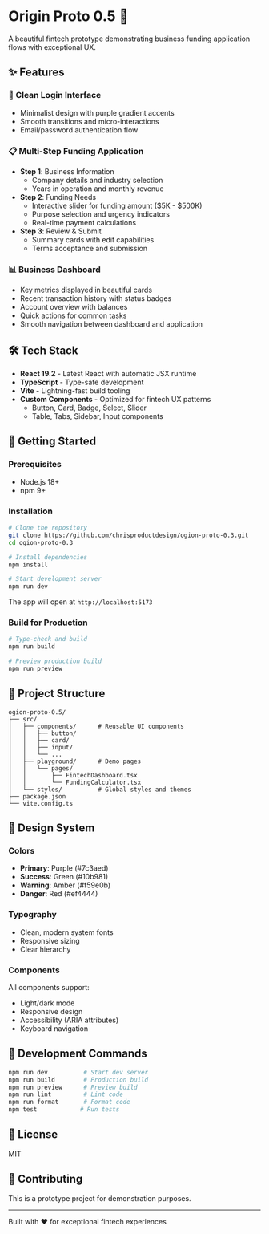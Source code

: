 # Origin Proto 0.5 🚀

A beautiful fintech prototype demonstrating business funding application flows with exceptional UX.

## ✨ Features

### 🔐 Clean Login Interface
- Minimalist design with purple gradient accents
- Smooth transitions and micro-interactions
- Email/password authentication flow

### 📋 Multi-Step Funding Application
- **Step 1**: Business Information
  - Company details and industry selection
  - Years in operation and monthly revenue
- **Step 2**: Funding Needs
  - Interactive slider for funding amount ($5K - $500K)
  - Purpose selection and urgency indicators
  - Real-time payment calculations
- **Step 3**: Review & Submit
  - Summary cards with edit capabilities
  - Terms acceptance and submission

### 📊 Business Dashboard
- Key metrics displayed in beautiful cards
- Recent transaction history with status badges
- Account overview with balances
- Quick actions for common tasks
- Smooth navigation between dashboard and application

## 🛠 Tech Stack

- **React 19.2** - Latest React with automatic JSX runtime
- **TypeScript** - Type-safe development
- **Vite** - Lightning-fast build tooling
- **Custom Components** - Optimized for fintech UX patterns
  - Button, Card, Badge, Select, Slider
  - Table, Tabs, Sidebar, Input components

## 🚀 Getting Started

### Prerequisites
- Node.js 18+
- npm 9+

### Installation

```bash
# Clone the repository
git clone https://github.com/chrisproductdesign/ogion-proto-0.3.git
cd ogion-proto-0.3

# Install dependencies
npm install

# Start development server
npm run dev
```

The app will open at `http://localhost:5173`

### Build for Production

```bash
# Type-check and build
npm run build

# Preview production build
npm run preview
```

## 📁 Project Structure

```
ogion-proto-0.5/
├── src/
│   ├── components/      # Reusable UI components
│   │   ├── button/
│   │   ├── card/
│   │   ├── input/
│   │   └── ...
│   ├── playground/      # Demo pages
│   │   └── pages/
│   │       ├── FintechDashboard.tsx
│   │       └── FundingCalculator.tsx
│   └── styles/          # Global styles and themes
├── package.json
└── vite.config.ts
```

## 🎨 Design System

### Colors
- **Primary**: Purple (#7c3aed)
- **Success**: Green (#10b981)
- **Warning**: Amber (#f59e0b)
- **Danger**: Red (#ef4444)

### Typography
- Clean, modern system fonts
- Responsive sizing
- Clear hierarchy

### Components
All components support:
- Light/dark mode
- Responsive design
- Accessibility (ARIA attributes)
- Keyboard navigation

## 🧪 Development Commands

```bash
npm run dev          # Start dev server
npm run build        # Production build
npm run preview      # Preview build
npm run lint         # Lint code
npm run format       # Format code
npm test            # Run tests
```

## 📄 License

MIT

## 🤝 Contributing

This is a prototype project for demonstration purposes.

---

Built with ❤️ for exceptional fintech experiences